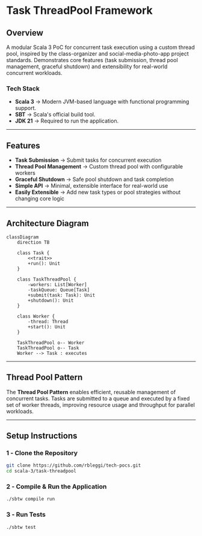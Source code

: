 # **Task ThreadPool Framework**

## **Overview**

A modular Scala 3 PoC for concurrent task execution using a custom thread pool, inspired by the class-organizer and social-media-photo-app project standards. Demonstrates core features (task submission, thread pool management, graceful shutdown) and extensibility for real-world concurrent workloads.

### **Tech Stack**

- **Scala 3** → Modern JVM-based language with functional programming support.
- **SBT** → Scala's official build tool.
- **JDK 21** → Required to run the application.

---

## **Features**

- **Task Submission** → Submit tasks for concurrent execution
- **Thread Pool Management** → Custom thread pool with configurable workers
- **Graceful Shutdown** → Safe pool shutdown and task completion
- **Simple API** → Minimal, extensible interface for real-world use
- **Easily Extensible** → Add new task types or pool strategies without changing core logic

---

## **Architecture Diagram**

```mermaid
classDiagram
    direction TB

    class Task {
        <<trait>>
        +run(): Unit
    }

    class TaskThreadPool {
        -workers: List[Worker]
        -taskQueue: Queue[Task]
        +submit(task: Task): Unit
        +shutdown(): Unit
    }

    class Worker {
        -thread: Thread
        +start(): Unit
    }

    TaskThreadPool o-- Worker
    TaskThreadPool o-- Task
    Worker --> Task : executes
```

---

## **Thread Pool Pattern**

The **Thread Pool Pattern** enables efficient, reusable management of concurrent tasks. Tasks are submitted to a queue and executed by a fixed set of worker threads, improving resource usage and throughput for parallel workloads.

---

## **Setup Instructions**

### **1️ - Clone the Repository**

```bash
git clone https://github.com/rbleggi/tech-pocs.git
cd scala-3/task-threadpool
```

### **2️ - Compile & Run the Application**

```bash
./sbtw compile run
```

### **3️ - Run Tests**

```bash
./sbtw test
```
